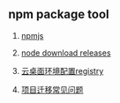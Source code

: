 ## npm package tool

1. [npmjs](https://www.npmjs.com/)

2. [node download releases](https://nodejs.org/zh-cn/download/releases/)

3. [云桌面环境配置registry](/npm/registry/)

4. [项目迁移常见问题](/npm/question)